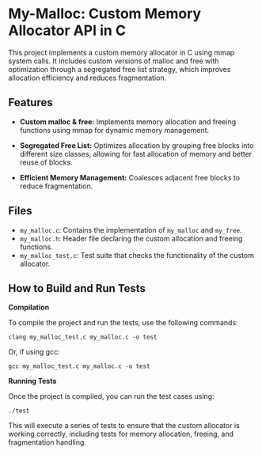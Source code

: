 
# My-Malloc: Custom Memory Allocator API in C

This project implements a custom memory allocator in C using mmap system calls. It includes custom versions of malloc and free with optimization through a segregated free list strategy, which improves allocation efficiency and reduces fragmentation.




## Features

- **Custom malloc & free:** Implements memory allocation and freeing functions using mmap for dynamic memory management.

- **Segregated Free List:** Optimizes allocation by grouping free blocks into different size classes, allowing for fast allocation of memory and better reuse of blocks.

- **Efficient Memory Management:** Coalesces adjacent free blocks to reduce fragmentation.



## Files

- `my_malloc.c`: Contains the implementation of `my_malloc` and `my_free`.
- `my_malloc.h`: Header file declaring the custom allocation and freeing functions.
- `my_malloc_test.c`: Test suite that checks the functionality of the custom allocator.


## How to Build and Run Tests

**Compilation**

To compile the project and run the tests, use the following commands:

```
clang my_malloc_test.c my_malloc.c -o test
```
Or, if using gcc:

```
gcc my_malloc_test.c my_malloc.c -o test
```

**Running Tests**

Once the project is compiled, you can run the test cases using:

```
./test
```

This will execute a series of tests to ensure that the custom allocator is working correctly, including tests for memory allocation, freeing, and fragmentation handling.



